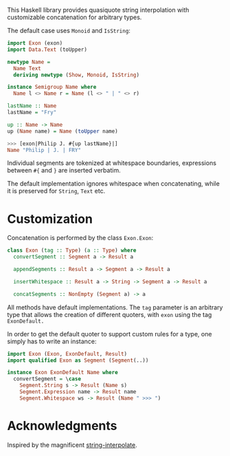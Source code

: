 This Haskell library provides quasiquote string interpolation with customizable concatenation for arbitrary types.

The default case uses `Monoid` and `IsString`:

```haskell
import Exon (exon)
import Data.Text (toUpper)

newtype Name =
  Name Text
  deriving newtype (Show, Monoid, IsString)

instance Semigroup Name where
  Name l <> Name r = Name (l <> " | " <> r)

lastName :: Name
lastName = "Fry"

up :: Name -> Name
up (Name name) = Name (toUpper name)

>>> [exon|Philip J. #{up lastName}|]
Name "Philip | J. | FRY"
```

Individual segments are tokenized at whitespace boundaries, expressions between `#{` and `}` are inserted verbatim.

The default implementation ignores whitespace when concatenating, while it is preserved for `String`, `Text` etc.

# Customization

Concatenation is performed by the class `Exon.Exon`:

```haskell
class Exon (tag :: Type) (a :: Type) where
  convertSegment :: Segment a -> Result a

  appendSegments :: Result a -> Segment a -> Result a

  insertWhitespace :: Result a -> String -> Segment a -> Result a

  concatSegments :: NonEmpty (Segment a) -> a
```

All methods have default implementations.
The `tag` parameter is an arbitrary type that allows the creation of different quoters, with `exon` using the tag
`ExonDefault.`

In order to get the default quoter to support custom rules for a type, one simply has to write an instance:

```haskell
import Exon (Exon, ExonDefault, Result)
import qualified Exon as Segment (Segment(..))

instance Exon ExonDefault Name where
  convertSegment = \case
    Segment.String s -> Result (Name s)
    Segment.Expression name -> Result name
    Segment.Whitespace ws -> Result (Name " >>> ")
```

# Acknowledgments

Inspired by the magnificent [string-interpolate].

[string-interpolate]: https://hackage.haskell.org/package/string-interpolate
